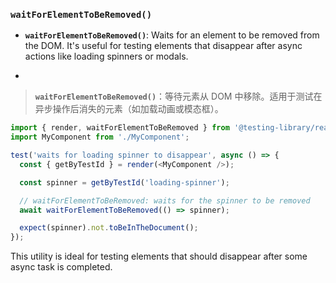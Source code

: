 ### `waitForElementToBeRemoved()`

- **`waitForElementToBeRemoved()`**: Waits for an element to be removed from the DOM. It's useful for testing elements that disappear after async actions like loading spinners or modals.

- <audio src="C:\Users\10691\Downloads\__waitForElemen.mp3"></audio>

> **`waitForElementToBeRemoved()`**：等待元素从 DOM 中移除。适用于测试在异步操作后消失的元素（如加载动画或模态框）。
>
> <audio src="C:\Users\10691\Downloads\`waitForElement.mp3"></audio>

```js
import { render, waitForElementToBeRemoved } from '@testing-library/react';
import MyComponent from './MyComponent';

test('waits for loading spinner to disappear', async () => {
  const { getByTestId } = render(<MyComponent />);

  const spinner = getByTestId('loading-spinner');

  // waitForElementToBeRemoved: waits for the spinner to be removed
  await waitForElementToBeRemoved(() => spinner);

  expect(spinner).not.toBeInTheDocument();
});
```

<audio src="C:\Users\10691\Downloads\这段代码展示了如何使用 Rea (23).mp3"></audio>

This utility is ideal for testing elements that should disappear after some async task is completed.